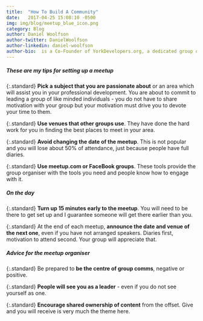 ```yaml
---
title:  "How To Build A Community"
date:   2017-04-25 15:08:10 -0500
img: img/blog/meetup_blue_icon.png
category: Blog
author: Daniel Woolfson
author-twitter: DanielWoolfson
author-linkedin: daniel-woolfson
author-bio:  is a Co-Founder of YorkDevelopers.org, a dedicated group of software engineers in York providing meetups for technology professionals in York.  Daniel is also a co-organiser of the York Code Dojo and MagentoYork.
---
```

##### These are my tips for setting up a meetup

{:.standard}
**Pick a subject that you are passionate about** or an area which will assist you in your professional development.  You are about to commit to leading a group of like minded individuals - you do not have to share motivation with your group but your motivation must drive you to devote your time to them.

{:.standard}
**Use venues that other groups use**.  They have done the hard work for you in finding the best places to meet in your area.

{:.standard}
**Avoid changing the date of the meetup**. This is not popular and you will lose about 50% of attendance, just because people have full diaries.

{:.standard}
**Use meetup.com or FaceBook groups**.  These tools provide the group organiser with the tools you need and people know how to engage with it.


##### On the day

{:.standard}
**Turn up 15 minutes early to the meetup**.  You will need to be there to get set up and I guarantee someone will get there earlier than you.

{:.standard}
At the end of each meetup, **announce the date and venue of the next one**, even if you have not arranged speakers.  Diaries first, motivation to attend second.  Your group will appreciate that.


##### Advice for the meetup organiser

{:.standard}
Be prepared to **be the centre of group comms**, negative or positive.

{:.standard}
**People will see you as a leader** - even if you do not see yourself as one.

{:.standard}
**Encourage shared ownership of content** from the offset.  Give and you will receive is very much the theme here.   